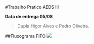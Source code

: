 #Trabalho Pratico AEDS III

**Data de entrega 05/08**
>Dupla Higor Alves e Pedro Oliveira.

##Fluxograma FIFO
![](http://i.imgur.com/jsM1SqC.jpg)
